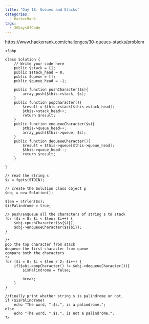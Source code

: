 ```yaml
---
title: "Day 18: Queues and Stacks"
categories:
  - HackerRank
tags:
  - 30DaysOfCode
---
```


<https://www.hackerrank.com/challenges/30-queues-stacks/problem>

	<?php

    class Solution {
        // Write your code here
        public $stack = [];
        public $stack_head = 0;
        public $queue = [];
        public $queue_head = -1;

        public function pushCharacter($s){
            array_push($this->stack, $s);
        }
        public function popCharacter(){
            $result = $this->stack[$this->stack_head];
            $this->stack_head++;
            return $result;
        }
        public function enqueueCharacter($s){
            $this->queue_head++;
            array_push($this->queue, $s);
        }
        public function dequeueCharacter(){
            $result = $this->queue[$this->queue_head];
            $this->queue_head--;
            return $result;
        }

    }

    // read the string s
    $s = fgets(STDIN);

    // create the Solution class object p
    $obj = new Solution();

    $len = strlen($s);
    $isPalindrome = true;

    // push/enqueue all the characters of string s to stack
    for ($i = 0; $i < $len; $i++) {
        $obj->pushCharacter($s{$i});
        $obj->enqueueCharacter($s{$i});
    }

    /*
    pop the top character from stack
    dequeue the first character from queue
    compare both the characters
    */
    for ($i = 0; $i < $len / 2; $i++) {
        if($obj->popCharacter() != $obj->dequeueCharacter()){
            $isPalindrome = false;

            break;
        }
    }

    //finally print whether string s is palindrome or not.
    if ($isPalindrome)
        echo "The word, ".$s.", is a palindrome.";
    else
        echo "The word, ".$s.", is not a palindrome.";
    ?>


